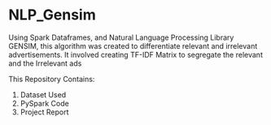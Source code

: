 # NLP_Gensim

Using Spark Dataframes, and Natural Language Processing Library GENSIM, this algorithm was created to differentiate relevant and irrelevant advertisements.
It involved creating TF-IDF Matrix to segregate the relevant and the Irrelevant ads

This Repository Contains:

1. Dataset Used
2. PySpark Code
3. Project Report
